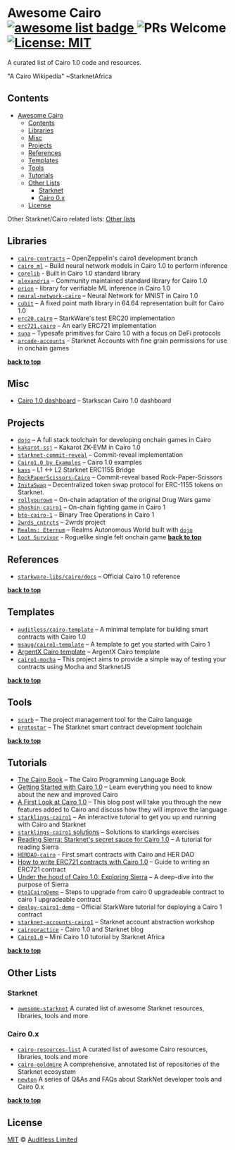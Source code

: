 # Awesome Cairo <a href="https://github.com/sindresorhus/awesome"> <img alt="awesome list badge" src="https://cdn.rawgit.com/sindresorhus/awesome/d7305f38d29fed78fa85652e3a63e154dd8e8829/media/badge.svg"> </a> ![PRs Welcome](https://img.shields.io/badge/PRs-welcome-green.svg) [![License: MIT](https://img.shields.io/badge/License-MIT-yellow.svg)](https://github.com/auditless/awesome-cairo/blob/main/LICENSE)

A curated list of Cairo 1.0 code and resources.

"A Cairo Wikipedia" ~StarknetAfrica

## Contents

- [Awesome Cairo     ](#awesome-cairo-----)
  - [Contents](#contents)
  - [Libraries](#libraries)
  - [Misc](#misc)
  - [Projects](#projects)
  - [References](#references)
  - [Templates](#templates)
  - [Tools](#tools)
  - [Tutorials](#tutorials)
  - [Other Lists](#other-lists)
    - [Starknet](#starknet)
    - [Cairo 0.x](#cairo-0x)
  - [License](#license)

Other Starknet/Cairo related lists: [Other lists](#other-lists)

## Libraries

- [`cairo-contracts`](https://github.com/OpenZeppelin/cairo-contracts/tree/cairo-1) – OpenZeppelin's cairo1 development branch
- [`cairo_ml`](https://github.com/raphaelDkhn/cairo_ml) – Build neural network models in Cairo 1.0 to perform inference
- [`corelib`](https://github.com/starkware-libs/cairo/tree/main/corelib/src) - Built in Cairo 1.0 standard library
- [`alexandria`](https://github.com/keep-starknet-strange/quaireaux) – Community maintained standard library for Cairo 1.0
- [`orion`](https://github.com/gizatechxyz/orion) - library for verifiable ML inference in Cairo 1.0
- [`neural-network-cairo`](https://github.com/franalgaba/neural-network-cairo) – Neural Network for MNIST in Cairo 1.0
- [`cubit`](https://github.com/influenceth/cubit) – A fixed point math library in 64.64 representation built for Cairo 1.0
- [`erc20.cairo`](https://github.com/starkware-libs/cairo/blob/main/crates/cairo-lang-starknet/test_data/erc20.cairo) – StarkWare's test ERC20 implementation
- [`erc721.cairo`](https://github.com/reddio-com/cairo/blob/main/token/ERC721/erc721.cairo) – An early ERC721 implementation
- [`suna`](https://github.com/auditless/suna) – Typesafe primitives for Cairo 1.0 with a focus on DeFi protocols
- [`arcade-accounts`](https://github.com/BibliothecaDAO/arcade-account) - Starknet Accounts with fine grain permissions for use in onchain games

**[back to top](#contents)**

## Misc

- [Cairo 1.0 dashboard](https://starkscan.co/cairo-one) – Starkscan Cairo 1.0 dashboard

## Projects

- [`dojo`](https://github.com/dojoengine/dojo) – A full stack toolchain for developing onchain games in Cairo
- [`kakarot-ssj`](https://github.com/sayajin-labs/kakarot-ssj) – Kakarot ZK-EVM in Cairo 1.0
- [`starknet-commit-reveal`](https://github.com/gaetbout/starknet-commit-reveal) – Commit-reveal implementation
- [`Cairo1.0 by Examples`](https://github.com/CeliktepeMurat/Cairo1.0_by_Examples/tree/main) – Cairo 1.0 examples
- [`kass`](https://github.com/ruleslabs/kass) – L1 <-> L2 Starknet ERC1155 Bridge
- [`RockPaperScissors-Cairo`](https://github.com/Kalzak/RockPaperScissors-Cairo/tree/main) – Commit-reveal based Rock-Paper-Scissors
- [`InstaSwap`](https://github.com/BibliothecaDAO/InstaSwap) – Decentralized token swap protocol for ERC-1155 tokens on Starknet.
- [`rollyourown`](https://github.com/cartridge-gg/rollyourown) – On-chain adaptation of the original Drug Wars game
- [`shoshin-cairo1`](https://github.com/topology-gg/shoshin-cairo-1) – On-chain fighting game in Cairo 1
- [`bto-cairo-1`](https://github.com/topology-gg/bto-cairo-1) – Binary Tree Operations in Cairo 1
- [`2wrds_cntrcts`](https://github.com/greged93/2wrds_cntrcts) – 2wrds project
- [`Realms: Eternum`](https://github.com/BibliothecaDAO/eternum) – Realms Autonomous World built with [`dojo`](https://github.com/dojoengine/dojo) 
- [`Loot Survivor`](https://github.com/BibliothecaDAO/loot-survivor) - Roguelike single felt onchain game
**[back to top](#contents)**

## References

- [`starkware-libs/cairo/docs`](https://github.com/starkware-libs/cairo/tree/main/docs/reference) – Official Cairo 1.0 reference

**[back to top](#contents)**

## Templates

- [`auditless/cairo-template`](https://github.com/auditless/cairo-template) – A minimal template for building smart contracts with Cairo 1.0
- [`msaug/cairo1-template`](https://github.com/msaug/cairo1-template) – A template to get you started with Cairo 1
- [ArgentX Cairo template](https://github.com/argentlabs/starknet-build/tree/main/cairo1.0) – ArgentX Cairo template
- [`cairo1-mocha`](https://github.com/enitrat/cairo1-mocha) – This project aims to provide a simple way of testing your contracts using Mocha and StarknetJS

**[back to top](#contents)**

## Tools

- [`scarb`](https://docs.swmansion.com/scarb) – The project management tool for the Cairo language
- [`protostar`](https://docs.swmansion.com/protostar) – The Starknet smart contract development toolchain

**[back to top](#contents)**

## Tutorials

- [The Cairo Book](https://github.com/cairo-book/cairo-book.github.io) – The Cairo Programming Language Book
- [Getting Started with Cairo 1.0](https://www.argent.xyz/blog/getting-started-with-cairo-1.0/) – Learn everything you need to know about the new and improved Cairo
- [A First Look at Cairo 1.0](https://medium.com/nethermind-eth/a-first-look-at-cairo-1-0-a-safer-stronger-simpler-provable-programming-language-892ce4c07b38) – This blog post will take you through the new features added to Cairo and discuss how they will improve the language
- [`starklings-cairo1`](https://github.com/shramee/starklings-cairo1) – An interactive tutorial to get you up and running with Cairo and Starknet
- [`starklings-cairo1` solutions](https://github.com/Akashneelesh/starklings-cairo1) – Solutions to starklings exercises
- [Reading Sierra: Starknet's secret sauce for Cairo 1.0](https://medium.com/yagi-fi/reading-sierra-starknets-secret-sauce-for-cairo-1-0-5bc73409e43c) – A tutorial for reading Sierra
- [`HERDAO-cairo`](https://github.com/omarespejel/HERDAO-Cairo) - First smart contracts with Cairo and HER DAO
- [How to write ERC721 contracts with Cairo 1.0](https://blog.reddio.com/how-to-write-erc721-contracts-with-cairo-1/) – Guide to writing an ERC721 contract
- [Under the hood of Cairo 1.0: Exploring Sierra](https://medium.com/nethermind-eth/under-the-hood-of-cairo-1-0-exploring-sierra-7f32808421f5) – A deep-dive into the purpose of Sierra
- [`0to1CairoDemo`](https://github.com/NethermindEth/0to1CairoDemo) – Steps to upgrade from cairo 0 upgradeable contract to cairo 1 upgradeable contract
- [`deploy-cairo1-demo`](https://github.com/starknet-edu/deploy-cairo1-demo) – Official StarkWare tutorial for deploying a Cairo 1 contract
- [`starknet-accounts-cairo1`](https://github.com/FelixGibson/starknet-accounts-cairo1) – Starknet account abstraction workshop
- [`cairopractice`](https://cairopractice.com/) - Cairo 1.0 and Starknet blog
- [`Cairo1.0`](https://github.com/Starknet-Africa-Edu/Cairo1.0) – Mini Cairo 1.0 tutorial by Starknet Africa

**[back to top](#contents)**

## Other Lists

### Starknet

- [`awesome-starknet`](https://github.com/gakonst/awesome-starknet) A curated list of awesome Starknet resources, libraries, tools and more

### Cairo 0.x

- [`cairo-resources-list`](https://github.com/NewtonDAO/cairo-resources-list) A curated list of awesome Cairo resources, libraries, tools and more
- [`cairo-goldmine`](https://github.com/beautyisourbusiness/cairo-goldmine) A comprehensive, annotated list of repositories of the Starknet ecosystem
- [`newton`](https://www.newton.so) A series of Q&As and FAQs about StarkNet developer tools and Cairo 0.x

**[back to top](#contents)**

## License

[MIT](https://github.com/auditless/cairo-template/blob/main/LICENSE) © [Auditless Limited](https://www.auditless.com)
